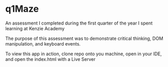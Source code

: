 # q1Maze
An assessment I completed during the first quarter of the year I spent learning at Kenzie Academy

The purpose of this assessment was to demonstrate critical thinking, DOM manipulation, and keyboard events. 

To view this app in action, clone repo onto you machine, open in your IDE, and open the index.html with a Live Server
